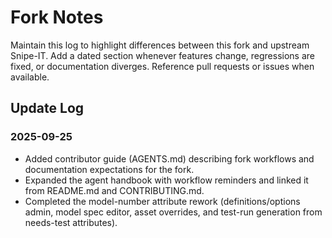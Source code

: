 # Fork Notes

Maintain this log to highlight differences between this fork and upstream Snipe-IT. Add a dated section whenever features change, regressions are fixed, or documentation diverges. Reference pull requests or issues when available.

## Update Log

### 2025-09-25
- Added contributor guide (AGENTS.md) describing fork workflows and documentation expectations for the fork.
- Expanded the agent handbook with workflow reminders and linked it from README.md and CONTRIBUTING.md.
- Completed the model-number attribute rework (definitions/options admin, model spec editor, asset overrides, and test-run generation from needs-test attributes).
